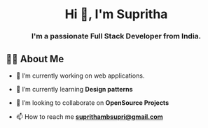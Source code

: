 <h1 align="center">Hi 👋, I'm Supritha</h1>
<h3 align="center">I'm a passionate Full Stack Developer from India.</h3>

## 🙋‍♂️ About Me

- 🔭 I’m currently working on web applications.

- 🌱 I’m currently learning **Design patterns**

- 👯 I’m looking to collaborate on **OpenSource Projects**

- 📫 How to reach me **suprithambsupri@gmail.com**
